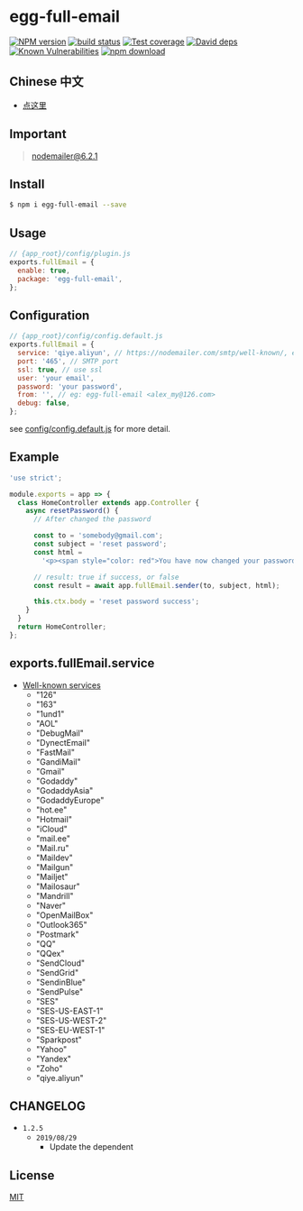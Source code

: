 # egg-full-email

[![NPM version][npm-image]][npm-url]
[![build status][travis-image]][travis-url]
[![Test coverage][codecov-image]][codecov-url]
[![David deps][david-image]][david-url]
[![Known Vulnerabilities][snyk-image]][snyk-url]
[![npm download][download-image]][download-url]

[npm-image]: https://img.shields.io/npm/v/egg-full-email.svg?style=flat-square
[npm-url]: https://npmjs.org/package/egg-full-email
[travis-image]: https://img.shields.io/travis/eggjs/egg-full-email.svg?style=flat-square
[travis-url]: https://travis-ci.org/eggjs/egg-full-email
[codecov-image]: https://img.shields.io/codecov/c/github/eggjs/egg-full-email.svg?style=flat-square
[codecov-url]: https://codecov.io/github/eggjs/egg-full-email?branch=master
[david-image]: https://img.shields.io/david/eggjs/egg-full-email.svg?style=flat-square
[david-url]: https://david-dm.org/eggjs/egg-full-email
[snyk-image]: https://snyk.io/test/npm/egg-full-email/badge.svg?style=flat-square
[snyk-url]: https://snyk.io/test/npm/egg-full-email
[download-image]: https://img.shields.io/npm/dm/egg-full-email.svg?style=flat-square
[download-url]: https://npmjs.org/package/egg-full-email

<!--
Description here.
-->

## Chinese 中文

- [点这里](./README.zh_CN.md)

## Important

> nodemailer@6.2.1

## Install

```bash
$ npm i egg-full-email --save
```

## Usage

```js
// {app_root}/config/plugin.js
exports.fullEmail = {
  enable: true,
  package: 'egg-full-email',
};
```

## Configuration

```js
// {app_root}/config/config.default.js
exports.fullEmail = {
  service: 'qiye.aliyun', // https://nodemailer.com/smtp/well-known/, eg: qiye.aliyun, 126
  port: '465', // SMTP port
  ssl: true, // use ssl
  user: 'your email',
  password: 'your password',
  from: '', // eg: egg-full-email <alex_my@126.com>
  debug: false,
};
```

see [config/config.default.js](config/config.default.js) for more detail.

## Example

```js
'use strict';

module.exports = app => {
  class HomeController extends app.Controller {
    async resetPassword() {
      // After changed the password

      const to = 'somebody@gmail.com';
      const subject = 'reset password';
      const html =
        '<p><span style="color: red">You have now changed your password. </span></p>';

      // result: true if success, or false
      const result = await app.fullEmail.sender(to, subject, html);

      this.ctx.body = 'reset password success';
    }
  }
  return HomeController;
};
```

## exports.fullEmail.service

- [Well-known services](https://nodemailer.com/smtp/well-known/)
  - "126"
  - "163"
  - "1und1"
  - "AOL"
  - "DebugMail"
  - "DynectEmail"
  - "FastMail"
  - "GandiMail"
  - "Gmail"
  - "Godaddy"
  - "GodaddyAsia"
  - "GodaddyEurope"
  - "hot.ee"
  - "Hotmail"
  - "iCloud"
  - "mail.ee"
  - "Mail.ru"
  - "Maildev"
  - "Mailgun"
  - "Mailjet"
  - "Mailosaur"
  - "Mandrill"
  - "Naver"
  - "OpenMailBox"
  - "Outlook365"
  - "Postmark"
  - "QQ"
  - "QQex"
  - "SendCloud"
  - "SendGrid"
  - "SendinBlue"
  - "SendPulse"
  - "SES"
  - "SES-US-EAST-1"
  - "SES-US-WEST-2"
  - "SES-EU-WEST-1"
  - "Sparkpost"
  - "Yahoo"
  - "Yandex"
  - "Zoho"
  - "qiye.aliyun"

## CHANGELOG

- `1.2.5`
  - `2019/08/29`
    - Update the dependent

## License

[MIT](LICENSE)
